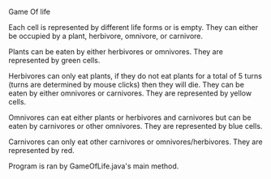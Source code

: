 Game Of life

Each cell is represented by different life forms or is empty. They can either be occupied by a plant, herbivore, omnivore, or carnivore.

Plants can be eaten by either herbivores or omnivores. They are represented by green cells.

Herbivores can only eat plants, if they do not eat plants for a total of 5 turns (turns are determined by mouse clicks) then they will die.
They can be eaten by either omnivores or carnivores. They are represented by yellow cells.

Omnivores can eat either plants or herbivores and carnivores but can be eaten by carnivores or other omnivores. They are represented by 
blue cells.

Carnivores can only eat other carnivores or omnivores/herbivores. They are represented by red.

Program is ran by GameOfLife.java's main method.
